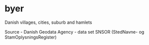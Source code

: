 byer
====

Danish villages, cities, suburb and hamlets

Source - Danish Geodata Agency - data set SNSOR (StedNavne- og StamOplysningsRegister)
